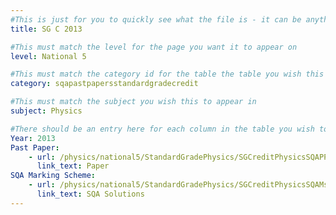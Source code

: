 ```yaml
---
#This is just for you to quickly see what the file is - it can be anything you want
title: SG C 2013

#This must match the level for the page you want it to appear on
level: National 5

#This must match the category id for the table the table you wish this to appear in
category: sqapastpapersstandardgradecredit

#This must match the subject you wish this to appear in
subject: Physics

#There should be an entry here for each column in the table you wish to populate:
Year: 2013
Past Paper:
    - url: /physics/national5/StandardGradePhysics/SGCreditPhysicsSQAPP/SGCreditPhysicsSQApp2013.pdf
      link_text: Paper
SQA Marking Scheme:
    - url: /physics/national5/StandardGradePhysics/SGCreditPhysicsSQAMsch/SGCreditPhysicsSQAmsch2013.pdf
      link_text: SQA Solutions
---
```



